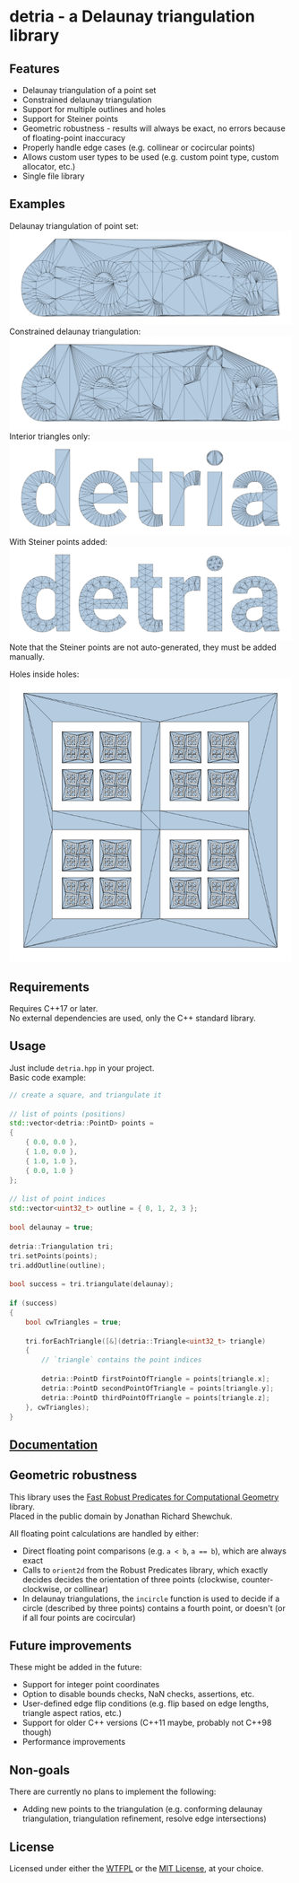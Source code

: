 # detria - a **De**launay **tria**ngulation library

## Features
- Delaunay triangulation of a point set
- Constrained delaunay triangulation
- Support for multiple outlines and holes
- Support for Steiner points
- Geometric robustness - results will always be exact, no errors because of floating-point inaccuracy
- Properly handle edge cases (e.g. collinear or cocircular points) 
- Allows custom user types to be used (e.g. custom point type, custom allocator, etc.)
- Single file library

## Examples
Delaunay triangulation of point set:  
![](images/delaunay.png)
Constrained delaunay triangulation:  
![](images/constrained%20delaunay.png)
Interior triangles only:  
![](images/constrained%20delaunay%20polylines.png)
With Steiner points added:  
![](images/steiner.png)
Note that the Steiner points are not auto-generated, they must be added manually.

Holes inside holes:  
![](images/fractal.png)

## Requirements
Requires C++17 or later.  
No external dependencies are used, only the C++ standard library.

## Usage
Just include `detria.hpp` in your project.  
Basic code example:

```cpp
// create a square, and triangulate it

// list of points (positions)
std::vector<detria::PointD> points =
{
    { 0.0, 0.0 },
    { 1.0, 0.0 },
    { 1.0, 1.0 },
    { 0.0, 1.0 }
};

// list of point indices
std::vector<uint32_t> outline = { 0, 1, 2, 3 };

bool delaunay = true;

detria::Triangulation tri;
tri.setPoints(points);
tri.addOutline(outline);

bool success = tri.triangulate(delaunay);

if (success)
{
    bool cwTriangles = true;

    tri.forEachTriangle([&](detria::Triangle<uint32_t> triangle)
    {
        // `triangle` contains the point indices

        detria::PointD firstPointOfTriangle = points[triangle.x];
        detria::PointD secondPointOfTriangle = points[triangle.y];
        detria::PointD thirdPointOfTriangle = points[triangle.z];
    }, cwTriangles);
}
```

## [Documentation](DOCS.md)

## Geometric robustness
This library uses the [Fast Robust Predicates for Computational Geometry](https://www.cs.cmu.edu/~quake/robust.html) library.  
Placed in the public domain by Jonathan Richard Shewchuk.

All floating point calculations are handled by either:
- Direct floating point comparisons (e.g. `a < b`, `a == b`), which are always exact
- Calls to `orient2d` from the Robust Predicates library, which exactly decides decides the orientation of three points (clockwise, counter-clockwise, or collinear)
- In delaunay triangulations, the `incircle` function is used to decide if a circle (described by three points) contains a fourth point, or doesn't (or if all four points are cocircular)

## Future improvements
These might be added in the future:
- Support for integer point coordinates
- Option to disable bounds checks, NaN checks, assertions, etc.
- User-defined edge flip conditions (e.g. flip based on edge lengths, triangle aspect ratios, etc.)
- Support for older C++ versions (C++11 maybe, probably not C++98 though)
- Performance improvements

## Non-goals
There are currently no plans to implement the following:
- Adding new points to the triangulation (e.g. conforming delaunay triangulation, triangulation refinement, resolve edge intersections)

## License
Licensed under either the [WTFPL](LICENSE.txt) or the [MIT License](LICENSE-MIT.txt), at your choice.
